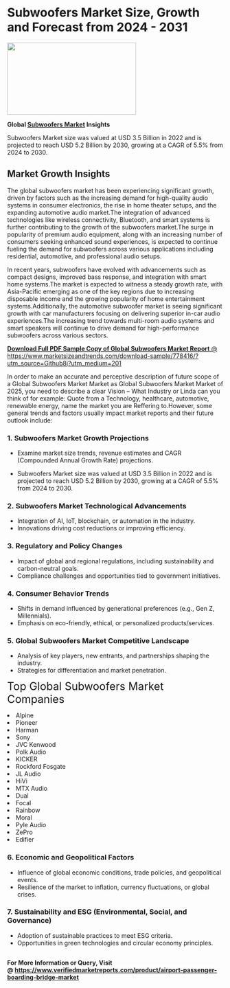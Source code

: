 <H1>Subwoofers Market Size, Growth and Forecast from 2024 - 2031</H1><img class="aligncenter size-medium wp-image-584254" src="https://thirdeyenews.in/wp-content/uploads/2024/09/Global-Market-Research-300x168.jpeg" alt="" width="300" height="168" /><p><strong>Global&nbsp;<a href="https://www.marketsizeandtrends.com/download-sample/778416/?utm_source=Github8j?utm_medium=201">Subwoofers Market</a> Insights</strong></p><p>Subwoofers Market size was valued at USD 3.5 Billion in 2022 and is projected to reach USD 5.2 Billion by 2030, growing at a CAGR of 5.5% from 2024 to 2030.</p><p><h2>Market Growth Insights</h2> <p>The global subwoofers market has been experiencing significant growth, driven by factors such as the increasing demand for high-quality audio systems in consumer electronics, the rise in home theater setups, and the expanding automotive audio market.The integration of advanced technologies like wireless connectivity, Bluetooth, and smart systems is further contributing to the growth of the subwoofers market.The surge in popularity of premium audio equipment, along with an increasing number of consumers seeking enhanced sound experiences, is expected to continue fueling the demand for subwoofers across various applications including residential, automotive, and professional audio setups.</p> <p><a href="download_link"></a></p> <p>In recent years, subwoofers have evolved with advancements such as compact designs, improved bass response, and integration with smart home systems.The market is expected to witness a steady growth rate, with Asia-Pacific emerging as one of the key regions due to increasing disposable income and the growing popularity of home entertainment systems.Additionally, the automotive subwoofer market is seeing significant growth with car manufacturers focusing on delivering superior in-car audio experiences.The increasing trend towards multi-room audio systems and smart speakers will continue to drive demand for high-performance subwoofers across various sectors.</p> <p><a href="get_more_link"></p><p><span class=""><strong>Download Full PDF Sample Copy of Global Subwoofers Market Report</strong> @ <a href="https://www.marketsizeandtrends.com/download-sample/778416/?utm_source=Github8j?utm_medium=201" target="_blank">https://www.marketsizeandtrends.com/download-sample/778416/?utm_source=Github8j?utm_medium=201</a></span></p><p>In order to make an accurate and perceptive description of future scope of a Global&nbsp;Subwoofers Market Market as Global&nbsp;Subwoofers Market Market of 2025, you need to describe a clear Vision &ndash; What Industry or Linda can you think of for example: Quote from a Technology, healthcare, automotive, renewable energy, name the market you are Reffering to.However, some general trends and factors usually impact market reports and their future outlook include:</p><h3>1.&nbsp;<strong>Subwoofers Market Growth Projections</strong></h3><ul><li>Examine market size trends, revenue estimates and CAGR (Compounded Annual Growth Rate) projections.</li><li><p>Subwoofers Market size was valued at USD 3.5 Billion in 2022 and is projected to reach USD 5.2 Billion by 2030, growing at a CAGR of 5.5% from 2024 to 2030.</p></li></ul><h3>2.&nbsp;<strong>Subwoofers Market Technological Advancements</strong></h3><ul><li>Integration of AI, IoT, blockchain, or automation in the industry.</li><li>Innovations driving cost reductions or improving efficiency.</li></ul><h3>3.&nbsp;<strong>Regulatory and Policy Changes</strong></h3><ul><li>Impact of global and regional regulations, including sustainability and carbon-neutral goals.</li><li>Compliance challenges and opportunities tied to government initiatives.</li></ul><h3>4.&nbsp;<strong>Consumer Behavior Trends</strong></h3><ul><li>Shifts in demand influenced by generational preferences (e.g., Gen Z, Millennials).</li><li>Emphasis on eco-friendly, ethical, or personalized products/services.</li></ul><h3>5.&nbsp;<strong>Global Subwoofers Market Competitive Landscape</strong></h3><ul><li>Analysis of key players, new entrants, and partnerships shaping the industry.</li><li>Strategies for differentiation and market penetration.</li></ul><p data-pm-slice="1 1 []"><span style="color: inherit; font-family: inherit; font-size: 25px;">Top Global Subwoofers Market Companies</span></p><div class="" data-test-id=""><p><li>Alpine</li><li> Pioneer</li><li> Harman</li><li> Sony</li><li> JVC Kenwood</li><li> Polk Audio</li><li> KICKER</li><li> Rockford Fosgate</li><li> JL Audio</li><li> HiVi</li><li> MTX Audio</li><li> Dual</li><li> Focal</li><li> Rainbow</li><li> Moral</li><li> Pyle Audio</li><li> ZePro</li><li> Edifier</li></p></div><h3>6.&nbsp;<strong>Economic and Geopolitical Factors</strong></h3><ul><li>Influence of global economic conditions, trade policies, and geopolitical events.</li><li>Resilience of the market to inflation, currency fluctuations, or global crises.</li></ul><h3>7.&nbsp;<strong>Sustainability and ESG (Environmental, Social, and Governance)</strong></h3><ul><li>Adoption of sustainable practices to meet ESG criteria.</li><li>Opportunities in green technologies and circular economy principles.</li></ul><h2><strong style="font-size: 14px;">For More Information or Query, Visit @&nbsp;</strong><a style="background-color: #ffffff; font-size: 14px;" href="https://www.marketsizeandtrends.com/report/subwoofers-market/" target="_blank">https://www.verifiedmarketreports.com/product/airport-passenger-boarding-bridge-market</a></h2>